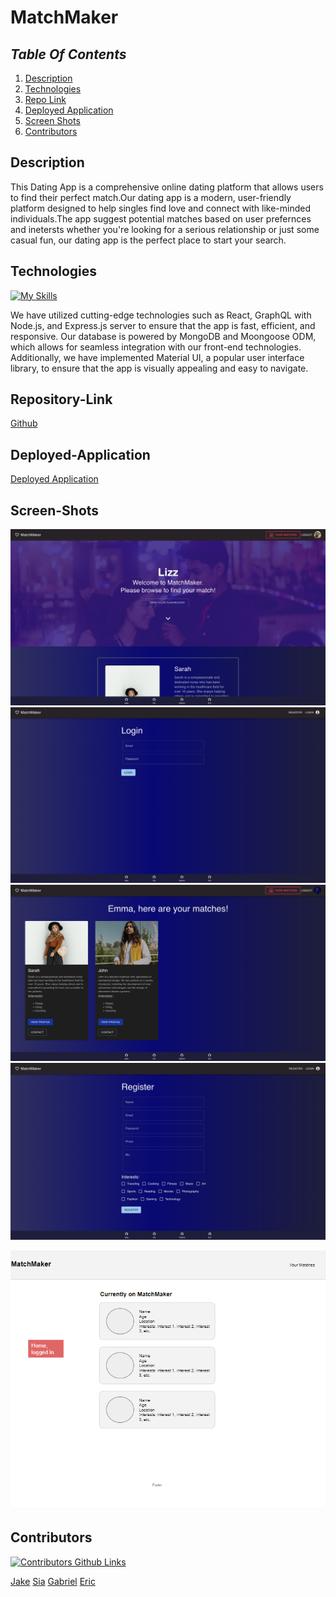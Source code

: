 # MatchMaker

## _Table Of Contents_

1. [Description](#description)
2. [Technologies](#technologies)
3. [Repo Link](#repository-link)
4. [Deployed Application](#deployed-application)
5. [Screen Shots](#screen-shots)
6. [Contributors](#contributors)

## Description

This Dating App is a comprehensive online dating platform that allows users to find their perfect match.Our dating app is a modern, user-friendly platform designed to help singles find love and connect with like-minded individuals.The app suggest potential matches based on user prefernces and inetersts whether you're looking for a serious relationship or just some casual fun, our dating app is the perfect place to start your search.

## Technologies

[![My Skills](https://skillicons.dev/icons?i=react,js,express,html,css,mongo,github,vscode,heroku)](https://skillicons.dev)

We have utilized cutting-edge technologies such as React, GraphQL with Node.js, and Express.js server to ensure that the app is fast, efficient, and responsive. Our database is powered by MongoDB and Moongoose ODM, which allows for seamless integration with our front-end technologies. Additionally, we have implemented Material UI, a popular user interface library, to ensure that the app is visually appealing and easy to navigate.

## Repository-Link

[Github](https://github.com/JakeDish/date-app)

## Deployed-Application

[Deployed Application](https://matchmakerdating.herokuapp.com/)

## Screen-Shots

![homepage](images/Screenshot_2023-05-05_at_11.18.05_AM.png)
![login](images/Screenshot_2023-05-05_at_11.18.43_AM.png)
![matches](images/Screenshot_2023-05-05_at_11.19.40_AM.png)
![register](images/register.png)
<!-- ![Wireframe](images/Screenshot_2023-05-05_at_11.18.05_AM.png) -->
![Wireframe](images/wireframe2.PNG)

## Contributors 

[![Contributors Github Links](https://skillicons.dev/icons?i=github)](https://skillicons.dev)

[Jake](https://github.com/JakeDish)
[Sia](https://github.com/siahmoymajid)
[Gabriel](https://github.com/Sm3gma)
[Eric](https://github.com/ericnguyen23)


